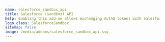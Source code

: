 ```yaml
---
name: salesforce_sandbox_api
title: Salesforce (sandbox) API
help: Enabling this add-on allows exchanging Auth0 tokens with Salesforce (sandbox) tokens that can be used to call their APIs flowing the user identity.
logo_class: SalesforceSandbox
sitemap: false
image: /media/addons/salesforce_sandbox_api.svg
---
```


